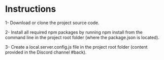 # Instructions

1- Download or clone the project source code.

2- Install all required npm packages by running npm install from the command line in the project root folder (where the package.json is located).

3- Create a local.server.config.js file in the project root folder (content provided in the Discord channel #back).
